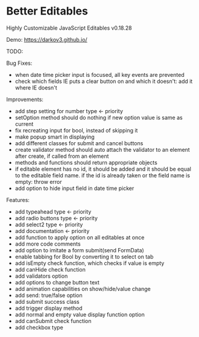 # Better Editables
Highly Customizable JavaScript Editables v0.18.28

Demo:
https://darkov3.github.io/


TODO:

Bug Fixes:
- when date time picker input is focused, all key events are prevented
- check which fields IE puts a clear button on and which it doesn't: add it where IE doesn't

Improvements:
- add step setting for number type <- priority
- setOption method should do nothing if new option value is same as current
- fix recreating input for bool, instead of skipping it
- make popup smart in displaying
- add different classes for submit and cancel buttons
- create validator method should auto attach the validator to an element after create, if called from an element
- methods and functions should return appropriate objects
- if editable element has no id, it should be added and it should be equal to the editable field name. if the id is already taken or the field name is empty: throw error
- add option to hide input field in date time picker

Features:
- add typeahead type <- priority
- add radio buttons type <- priority
- add select2 type <- priority
- add documentation <- priority
- add function to apply option on all editables at once
- add more code comments
- add option to imitate a form submit(send FormData)
- enable tabbing for Bool by converting it to select on tab
- add isEmpty check function, which checks if value is empty
- add canHide check function
- add validators option
- add options to change button text
- add animation capabilities on show/hide/value change
- add send: true/false option
- add submit success class
- add trigger display method
- add normal and empty value display function option
- add canSubmit check function
- add checkbox type
